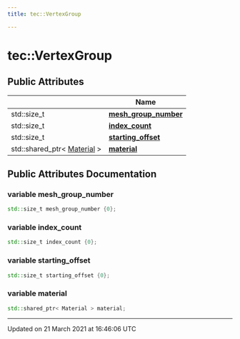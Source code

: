 ```yaml
---
title: tec::VertexGroup

---
```


# tec::VertexGroup



## Public Attributes

|                | Name           |
| -------------- | -------------- |
| std::size_t | **[mesh_group_number](/engine/Classes/structtec_1_1_vertex_group/#variable-mesh_group_number)**  |
| std::size_t | **[index_count](/engine/Classes/structtec_1_1_vertex_group/#variable-index_count)**  |
| std::size_t | **[starting_offset](/engine/Classes/structtec_1_1_vertex_group/#variable-starting_offset)**  |
| std::shared_ptr< [Material](/engine/Classes/classtec_1_1_material/) > | **[material](/engine/Classes/structtec_1_1_vertex_group/#variable-material)**  |

## Public Attributes Documentation

### variable mesh_group_number

```cpp
std::size_t mesh_group_number {0};
```


### variable index_count

```cpp
std::size_t index_count {0};
```


### variable starting_offset

```cpp
std::size_t starting_offset {0};
```


### variable material

```cpp
std::shared_ptr< Material > material;
```


-------------------------------

Updated on 21 March 2021 at 16:46:06 UTC